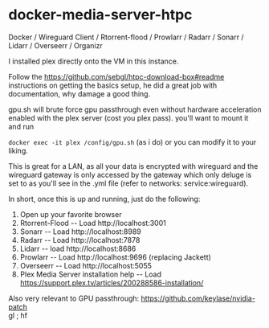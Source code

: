 # docker-media-server-htpc
Docker / Wireguard Client / Rtorrent-flood / Prowlarr / Radarr / Sonarr / Lidarr / Overseerr / Organizr 

I installed plex directly onto the VM in this instance.

Follow the https://github.com/sebgl/htpc-download-box#readme instructions on getting the basics setup, he did a great job with documentation, why damage a good thing.

gpu.sh will brute force gpu passthrough even without hardware acceleration enabled with the plex server (cost you plex pass). you'll want to mount it and run 

<code>docker exec -it plex /config/gpu.sh</code>
(as i do) or you can modify it to your liking.

This is great for a LAN, as all your data is encrypted with wireguard and the wireguard gateway is only accessed by the gateway which only deluge is set to as you'll see in the .yml file (refer to networks: service:wireguard). 

In short, once this is up and running, just do the following:
1. Open up your favorite browser
2. Rtorrent-Flood -- Load http://localhost:3001
3. Sonarr -- Load http://localhost:8989
4. Radarr -- Load http://localhost:7878
5. Lidarr -- load http://localhost:8686
6. Prowlarr -- Load http://localhost:9696 (replacing Jackett)
7. Overseerr -- Load http://localhost:5055
8. Plex Media Server installation help -- Load https://support.plex.tv/articles/200288586-installation/

Also very relevant to GPU passthrough: https://github.com/keylase/nvidia-patch <br>
gl ; hf
